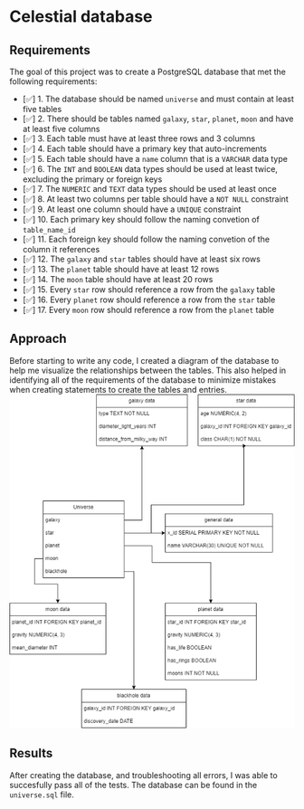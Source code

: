 # Celestial database

## Requirements
The goal of this project was to create a PostgreSQL database that met the following requirements:
- [✅] 1. The database should be named `universe` and must contain at least five tables
- [✅] 2. There should be tables named `galaxy`, `star`, `planet`, `moon` and have at least five columns
- [✅] 3. Each table must have at least three rows and 3 columns
- [✅] 4. Each table should have a primary key that auto-increments
- [✅] 5. Each table should have a `name` column that is a `VARCHAR` data type
- [✅] 6. The `INT` and `BOOLEAN` data types should be used at least twice, excluding the primary or foreign keys
- [✅] 7. The `NUMERIC` and `TEXT` data types should be used at least once
- [✅] 8. At least two columns per table should have a `NOT NULL` constraint
- [✅] 9. At least one column should have a `UNIQUE` constraint
- [✅] 10. Each primary key should follow the naming convetion of `table_name_id`
- [✅] 11. Each foreign key should follow the naming convetion of the column it references
- [✅] 12. The `galaxy` and `star` tables should have at least six rows
- [✅] 13. The `planet` table should have at least 12 rows
- [✅] 14. The `moon` table should have at least 20 rows
- [✅] 15. Every `star` row should reference a row from the `galaxy` table
- [✅] 16. Every `planet` row should reference a row from the `star` table
- [✅] 17. Every `moon` row should reference a row from the `planet` table

## Approach
Before starting to write any code, I created a diagram of the database to help me visualize the relationships between the tables. This also helped in identifying all of the requirements of the database to minimize mistakes when creating statements to create the tables and entries.<br>
![database diagram](./database_diagram.png)

## Results
After creating the database, and troubleshooting all errors, I was able to succesfully pass all of the tests. The database can be found in the `universe.sql` file.